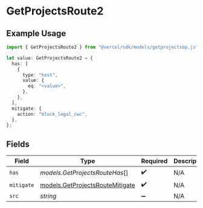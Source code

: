 # GetProjectsRoute2

## Example Usage

```typescript
import { GetProjectsRoute2 } from "@vercel/sdk/models/getprojectsop.js";

let value: GetProjectsRoute2 = {
  has: [
    {
      type: "host",
      value: {
        eq: "<value>",
      },
    },
  ],
  mitigate: {
    action: "block_legal_cwc",
  },
};
```

## Fields

| Field                                                                    | Type                                                                     | Required                                                                 | Description                                                              |
| ------------------------------------------------------------------------ | ------------------------------------------------------------------------ | ------------------------------------------------------------------------ | ------------------------------------------------------------------------ |
| `has`                                                                    | *models.GetProjectsRouteHas*[]                                           | :heavy_check_mark:                                                       | N/A                                                                      |
| `mitigate`                                                               | [models.GetProjectsRouteMitigate](../models/getprojectsroutemitigate.md) | :heavy_check_mark:                                                       | N/A                                                                      |
| `src`                                                                    | *string*                                                                 | :heavy_minus_sign:                                                       | N/A                                                                      |